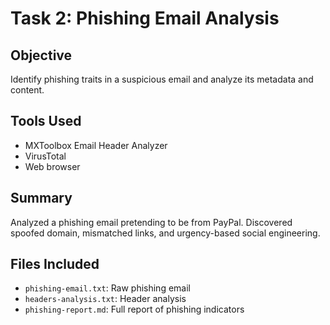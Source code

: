 # Task 2: Phishing Email Analysis

## Objective
Identify phishing traits in a suspicious email and analyze its metadata and content.

## Tools Used
- MXToolbox Email Header Analyzer
- VirusTotal
- Web browser

## Summary
Analyzed a phishing email pretending to be from PayPal. Discovered spoofed domain, mismatched links, and urgency-based social engineering.

## Files Included
- `phishing-email.txt`: Raw phishing email
- `headers-analysis.txt`: Header analysis
- `phishing-report.md`: Full report of phishing indicators
